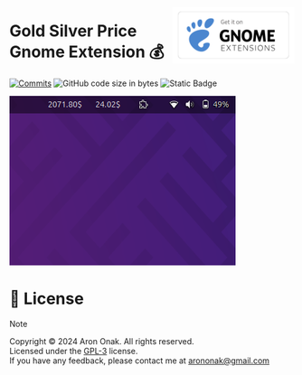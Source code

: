 [<img src="https://github.com/arononak/gold-silver-price-gnome-extension/blob/main/get-it.png?raw=true" height="100" align="right">](https://extensions.gnome.org/extension/6643/gold-silver-price/)

# Gold Silver Price Gnome Extension 💰

[![Commits](https://img.shields.io/github/commit-activity/m/arononak/gold-silver-price-gnome-extension?labelColor=blue&color=white)](https://github.com/arononak/gold-silver-price-gnome-extension/graphs/contributors)
![GitHub code size in bytes](https://img.shields.io/github/languages/code-size/arononak/gold-silver-price-gnome-extension?labelColor=yellow&color=white)
![Static Badge](https://img.shields.io/badge/Give_me-STAR!-blue?labelColor=fushia&color=aqua)

![](https://github.com/arononak/gold-silver-price-gnome-extension/blob/main/preview.png?raw=true)

# 📝 License

> [!NOTE]
> Copyright © 2024 Aron Onak. All rights reserved.<br>
> Licensed under the [GPL-3](LICENSE) license.<br>
> If you have any feedback, please contact me at arononak@gmail.com
